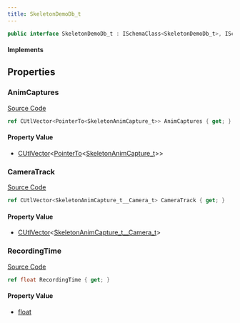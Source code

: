 ```yaml
---
title: SkeletonDemoDb_t
---
```


```csharp
public interface SkeletonDemoDb_t : ISchemaClass<SkeletonDemoDb_t>, ISchemaField, ISchemaClass, INativeHandle
```

#### Implements

## Properties

### AnimCaptures

[Source Code](https://github.com/swiftly-solution/swiftlys2/blob/main/managed/src/SwiftlyS2.Generated/Schemas/Interfaces/SkeletonDemoDb_t.cs#L17)

```csharp
ref CUtlVector<PointerTo<SkeletonAnimCapture_t>> AnimCaptures { get; }
```

#### Property Value

- [CUtlVector](/docs/api/-1)<[PointerTo](/docs/api/shared/natives/pointerto-1)<[SkeletonAnimCapture_t](/docs/api/shared/schemadefinitions/skeletonanimcapture_t)>>

### CameraTrack

[Source Code](https://github.com/swiftly-solution/swiftlys2/blob/main/managed/src/SwiftlyS2.Generated/Schemas/Interfaces/SkeletonDemoDb_t.cs#L19)

```csharp
ref CUtlVector<SkeletonAnimCapture_t__Camera_t> CameraTrack { get; }
```

#### Property Value

- [CUtlVector](/docs/api/-1)<[SkeletonAnimCapture_t__Camera_t](/docs/api/shared/schemadefinitions/skeletonanimcapture_t__camera_t)>

### RecordingTime

[Source Code](https://github.com/swiftly-solution/swiftlys2/blob/main/managed/src/SwiftlyS2.Generated/Schemas/Interfaces/SkeletonDemoDb_t.cs#L21)

```csharp
ref float RecordingTime { get; }
```

#### Property Value

- [float](https://learn.microsoft.com/dotnet/api/system.single)

